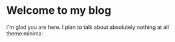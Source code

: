 # Welcome to my blog

I'm glad you are here. I plan to talk about absolutely nothing at all
theme:minima:
